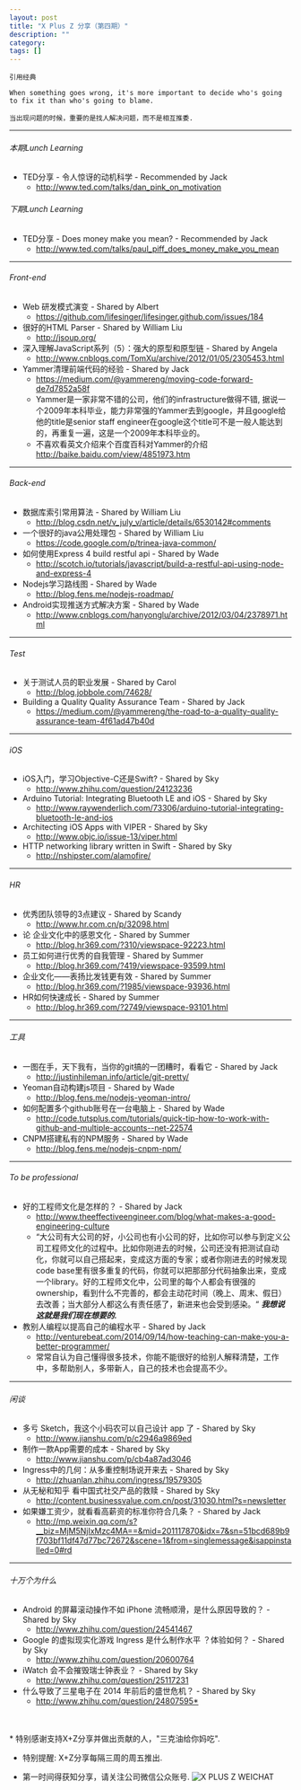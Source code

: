 ```yaml
---
layout: post
title: "X Plus Z 分享（第四期）"
description: ""
category:
tags: []
---
```


`引用经典`

`When something goes wrong, it's more important to decide who's going to fix it than who's going to blame.`

`当出现问题的时候，重要的是找人解决问题，而不是相互推委.`

----

###### 本期Lunch Learning

* TED分享 - 令人惊讶的动机科学 - Recommended by Jack
    * <http://www.ted.com/talks/dan_pink_on_motivation>

###### 下期Lunch Learning

* TED分享 - Does money make you mean? - Recommended by Jack
    * <http://www.ted.com/talks/paul_piff_does_money_make_you_mean>

----

###### Front-end

* Web 研发模式演变 - Shared by Albert
    * <https://github.com/lifesinger/lifesinger.github.com/issues/184>
* 很好的HTML Parser - Shared by William Liu
    * <http://jsoup.org/>
* 深入理解JavaScript系列（5）：强大的原型和原型链 - Shared by Angela
    * <http://www.cnblogs.com/TomXu/archive/2012/01/05/2305453.html>
* Yammer清理前端代码的经验 - Shared by Jack
    * <https://medium.com/@yammereng/moving-code-forward-de7d7852a58f>
    * Yammer是一家非常不错的公司，他们的infrastructure做得不错, 据说一个2009年本科毕业，能力非常强的Yammer去到google，并且google给他的title是senior staff engineer在google这个title可不是一般人能达到的，再重复一遍，这是一个2009年本科毕业的。
    * 不喜欢看英文介绍来个百度百科对Yammer的介绍 <http://baike.baidu.com/view/4851973.htm>

----

###### Back-end

* 数据库索引常用算法 - Shared by William Liu
    * <http://blog.csdn.net/v_july_v/article/details/6530142#comments>
* 一个很好的java公用处理包 - Shared by William Liu
    * <https://code.google.com/p/trinea-java-common/>
* 如何使用Express 4 build restful api - Shared by Wade
    * <http://scotch.io/tutorials/javascript/build-a-restful-api-using-node-and-express-4>
* Nodejs学习路线图 - Shared by Wade
    * <http://blog.fens.me/nodejs-roadmap/>
* Android实现推送方式解决方案 - Shared by Wade
    * <http://www.cnblogs.com/hanyonglu/archive/2012/03/04/2378971.html>

----

###### Test

* 关于测试人员的职业发展 - Shared by Carol
    * <http://blog.jobbole.com/74628/>
* Building a Quality Quality Assurance Team - Shared by Jack
    * <https://medium.com/@yammereng/the-road-to-a-quality-quality-assurance-team-4f61ad47b40d>

----

###### iOS

* iOS入门，学习Objective-C还是Swift? - Shared by Sky
    * <http://www.zhihu.com/question/24123236>
* Arduino Tutorial: Integrating Bluetooth LE and iOS - Shared by Sky
    * <http://www.raywenderlich.com/73306/arduino-tutorial-integrating-bluetooth-le-and-ios>
* Architecting iOS Apps with VIPER - Shared by Sky
    * <http://www.objc.io/issue-13/viper.html>
* HTTP networking library written in Swift - Shared by Sky
    * <http://nshipster.com/alamofire/>

----

###### HR

* 优秀团队领导的3点建议 - Shared by Scandy
    * <http://www.hr.com.cn/p/32098.html>
* 论 企业文化中的感恩文化 - Shared by Summer
    * <http://blog.hr369.com/?310/viewspace-92223.html>
* 员工如何进行优秀的自我管理 - Shared by Summer
    * <http://blog.hr369.com/?419/viewspace-93599.html>
* 企业文化——表扬比发钱更有效 - Shared by Summer
    * <http://blog.hr369.com/?1985/viewspace-93936.html>
* HR如何快速成长 - Shared by Summer
    * <http://blog.hr369.com/?2749/viewspace-93101.html>

----

###### 工具

* 一图在手，天下我有，当你的git搞的一团糟时，看看它 - Shared by Jack
    * <http://justinhileman.info/article/git-pretty/>
* Yeoman自动构建js项目 - Shared by Wade
    * <http://blog.fens.me/nodejs-yeoman-intro/>
* 如何配置多个github账号在一台电脑上 - Shared by Wade
    * <http://code.tutsplus.com/tutorials/quick-tip-how-to-work-with-github-and-multiple-accounts--net-22574>
* CNPM搭建私有的NPM服务 - Shared by Wade
    * <http://blog.fens.me/nodejs-cnpm-npm/>

----

###### To be professional

* 好的工程师文化是怎样的？ - Shared by Jack
    * <http://www.theeffectiveengineer.com/blog/what-makes-a-good-engineering-culture>
    * “大公司有大公司的好，小公司也有小公司的好，比如你可以参与到定义公司工程师文化的过程中。比如你刚进去的时候，公司还没有把测试自动化，你就可以自己搭起来，变成这方面的专家；或者你刚进去的时候发现code base里有很多重复的代码，你就可以把那部分代码抽象出来，变成一个library。好的工程师文化中，公司里的每个人都会有很强的ownership，看到什么不完善的，都会主动花时间（晚上、周末、假日）去改善；当大部分人都这么有责任感了，新进来也会受到感染。“ ***我想说这就是我们现在想要的.***
* 教别人编程以提高自己的编程水平 - Shared by Jack
    * <http://venturebeat.com/2014/09/14/how-teaching-can-make-you-a-better-programmer/>
    * 常常自认为自己懂得很多技术，你能不能很好的给别人解释清楚，工作中，多帮助别人，多带新人，自己的技术也会提高不少。

----

###### 闲谈

* 多亏 Sketch，我这个小码农可以自己设计 app 了 - Shared by Sky
    * <http://www.jianshu.com/p/c2946a9869ed>
* 制作一款App需要的成本 - Shared by Sky
    * <http://www.jianshu.com/p/cb4a87ad3046>
* Ingress中的几何：从多重控制场说开来去 - Shared by Sky
    * <http://zhuanlan.zhihu.com/ingress/19579305>
* 从无秘和知乎 看中国式社交产品的救赎 - Shared by Sky
    * <http://content.businessvalue.com.cn/post/31030.html?s=newsletter>
* 如果嫌工资少，就看看高薪资的标准你符合几条？ - Shared by Jack
    * <http://mp.weixin.qq.com/s?__biz=MjM5NjIxMzc4MA==&mid=201117870&idx=7&sn=51bcd689b9f703bf11df47d77bc72672&scene=1&from=singlemessage&isappinstalled=0#rd>


----

###### 十万个为什么

* Android 的屏幕滚动操作不如 iPhone 流畅顺滑，是什么原因导致的？ - Shared by Sky
    * <http://www.zhihu.com/question/24541467>
* Google 的虚拟现实化游戏 Ingress 是什么制作水平 ？体验如何？ - Shared by Sky
    * <http://www.zhihu.com/question/20600764>
* iWatch 会不会摧毁瑞士钟表业？ - Shared by Sky
    * <http://www.zhihu.com/question/25117231>
* 什么导致了三星电子在 2014 年前后的盛世危机？ - Shared by Sky
    * <http://www.zhihu.com/question/24807595*>  
<br />
<br />
* 特别感谢支持X+Z分享并做出贡献的人，"三克油给你妈吃".

* 特别提醒: X+Z分享每隔三周的周五推出.

* 第一时间得获知分享，请关注公司微信公众账号.
![X PLUS Z WEICHAT](https://s3-us-west-1.amazonaws.com/xplusz.com/x%2Bz_weichat.png)
